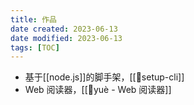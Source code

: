 ```yaml
---
title: 作品
date created: 2023-06-13
date modified: 2023-06-13
tags: [TOC]
---
```


- 基于[[node.js]]的脚手架，[[🤖setup-cli]]
- Web 阅读器，[[🤖yuè - Web 阅读器]]